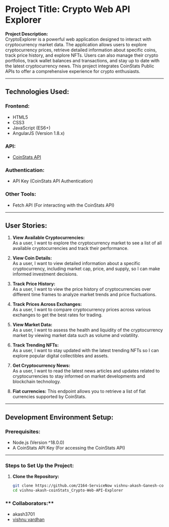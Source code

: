 # Project Title: Crypto Web API Explorer

**Project Description:**  
CryptoExplorer is a powerful web application designed to interact with cryptocurrency market data. The application allows users to explore cryptocurrency prices, retrieve detailed information about specific coins, track price history, and explore NFTs. Users can also manage their crypto portfolios, track wallet balances and transactions, and stay up to date with the latest cryptocurrency news. This project integrates CoinStats Public APIs to offer a comprehensive experience for crypto enthusiasts.

---

## **Technologies Used:**

### **Frontend:**
- HTML5
- CSS3
- JavaScript (ES6+)
- AngularJS (Version 1.8.x)

### **API:**
- [CoinStats API](https://docs.api.coinstats.app/reference/market-data)

### **Authentication:**
- API Key (CoinStats API Authentication)

### **Other Tools:**
- Fetch API (For interacting with the CoinStats API)

---

## **User Stories:**

1. **View Available Cryptocurrencies:**  
   As a user, I want to explore the cryptocurrency market to see a list of all available cryptocurrencies and track their performance.

2. **View Coin Details:**  
   As a user, I want to view detailed information about a specific cryptocurrency, including market cap, price, and supply, so I can make informed investment decisions.

3. **Track Price History:**  
   As a user, I want to view the price history of cryptocurrencies over different time frames to analyze market trends and price fluctuations.

4. **Track Prices Across Exchanges:**  
   As a user, I want to compare cryptocurrency prices across various exchanges to get the best rates for trading.

5. **View Market Data:**  
   As a user, I want to assess the health and liquidity of the cryptocurrency market by viewing market data such as volume and volatility.

6. **Track Trending NFTs:**  
   As a user, I want to stay updated with the latest trending NFTs so I can explore popular digital collectibles and assets.

7. **Get Cryptocurrency News:**  
   As a user, I want to read the latest news articles and updates related to cryptocurrencies to stay informed on market developments and blockchain technology.

8. **Fiat currencies:**
    This endpoint allows you to retrieve a list of fiat currencies supported by CoinStats.
---

## **Development Environment Setup:**

### **Prerequisites:**
- Node.js (Version ^18.0.0)
- A CoinStats API Key (For accessing the CoinStats API)

---

### **Steps to Set Up the Project:**

1. **Clone the Repository:**
   ```bash
   git clone https://github.com/2164-ServiceNow vishnu-akash-Ganesh-coinStats_Crypto-Web-API-Explorer
   cd vishnu-akash-coinStats_Crypto-Web-API-Explorer

### ** Collaborators:**   

   - akash3701
   - [vishnu vardhan](https://github.com/VishnuKumpati)
